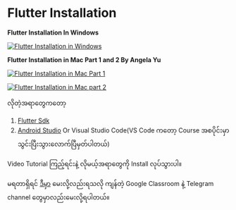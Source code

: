 # Flutter Installation

**Flutter Installation In Windows**

[![Flutter Installation in Windows](http://img.youtube.com/vi/u6Uy4yPQZlg/0.jpg)](http://www.youtube.com/watch?v=u6Uy4yPQZlg)

**Flutter Installation in Mac Part 1 and 2 By Angela Yu**

[![Flutter Installation in Mac Part 1](http://img.youtube.com/vi/hL7pkX1Pfko/0.jpg)](http://www.youtube.com/watch?v=hL7pkX1Pfko)

[![Flutter Installation in Mac part 2](http://img.youtube.com/vi/gv1LScpG0jM/0.jpg)](http://www.youtube.com/watch?v=gv1LScpG0jM)

လိုတဲ့အရာတွေကတော့

1. [Flutter Sdk](https://flutter.dev/docs/get-started/install/windows)
2. [Android Studio](https://developer.android.com/studio) Or Visual Studio Code\(VS Code ကတော့ Course အစပိုင်းမှာ သွင်းပြီးသွားလောက်ပြီမှတ်ပါတယ်\)

Video Tutorial ကြည့်ရင်းနဲ့ လိုမယ့်အရာတွေကို Install လုပ်သွားပါ။

မရတာရှိရင် [ဒီမှာ](https://github.com/PhyoLinMg/FlutterCourse/discussions) မေးလို့လည်းရသလို ကျန်တဲ့ Google Classroom နဲ့ Telegram channel တွေမှာလည်းမေးလို့ရပါတယ်။

